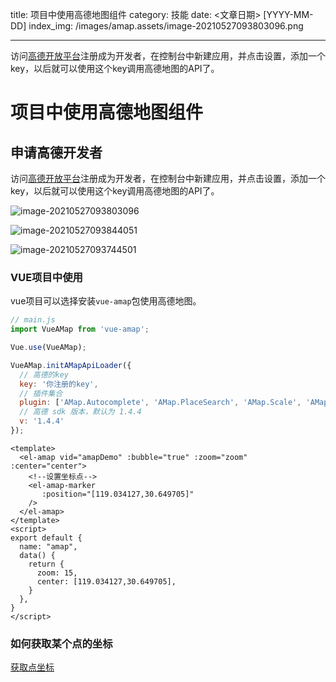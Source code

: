 title: 项目中使用高德地图组件
category: 技能
date: <文章日期> [YYYY-MM-DD]
index_img: /images/amap.assets/image-20210527093803096.png

---

访问[高德开放平台](https://lbs.amap.com/)注册成为开发者，在控制台中新建应用，并点击设置，添加一个key，以后就可以使用这个key调用高德地图的API了。

<!--more-->

# 项目中使用高德地图组件

## 申请高德开发者

访问[高德开放平台](https://lbs.amap.com/)注册成为开发者，在控制台中新建应用，并点击设置，添加一个key，以后就可以使用这个key调用高德地图的API了。

![image-20210527093803096](/images/amap.assets/image-20210527093803096.png)

![image-20210527093844051](/images/amap.assets/image-20210527093844051.png)

![image-20210527093744501](/images/amap.assets/image-20210527093744501.png)



### VUE项目中使用

vue项目可以选择安装`vue-amap`包使用高德地图。

```js
// main.js
import VueAMap from 'vue-amap';

Vue.use(VueAMap);

VueAMap.initAMapApiLoader({
  // 高德的key
  key: '你注册的key',
  // 插件集合
  plugin: ['AMap.Autocomplete', 'AMap.PlaceSearch', 'AMap.Scale', 'AMap.OverView', 'AMap.ToolBar', 'AMap.MapType', 'AMap.PolyEditor', 'AMap.CircleEditor'],
  // 高德 sdk 版本，默认为 1.4.4
  v: '1.4.4'
});
```

```vue
<template>
  <el-amap vid="amapDemo" :bubble="true" :zoom="zoom" :center="center">
    <!--设置坐标点-->
    <el-amap-marker
       :position="[119.034127,30.649705]"
    />
  </el-amap>
</template>
<script>
export default {
  name: "amap",
  data() {
    return {
      zoom: 15,
      center: [119.034127,30.649705],
    }
  },
}
</script>

```



### 如何获取某个点的坐标

<a href="/assets/getPoint.html" download>获取点坐标</a>